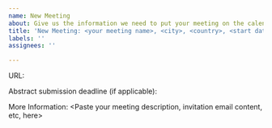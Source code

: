 ```yaml
---
name: New Meeting
about: Give us the information we need to put your meeting on the calendar.
title: 'New Meeting: <your meeting name>, <city>, <country>, <start date>, <end date>'
labels: ''
assignees: ''

---
```


URL: <your meeting website URL here>

Abstract submission deadline (if applicable): 

More Information:
<Paste your meeting description, invitation email content, etc, here>
